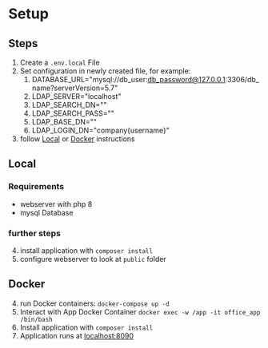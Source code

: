 # Setup

## Steps
1. Create a `.env.local` File
1. Set configuration in newly created file, for example:
   1. DATABASE_URL="mysql://db_user:db_password@127.0.0.1:3306/db_name?serverVersion=5.7"
   1. LDAP_SERVER="localhost"
   1. LDAP_SEARCH_DN=""
   1. LDAP_SEARCH_PASS=""
   1. LDAP_BASE_DN=""
   1. LDAP_LOGIN_DN="company\{username}"
1. follow [Local](#Local) or [Docker](#Docker) instructions

## Local
### Requirements
* webserver with php 8
* mysql Database

### further steps
4. install application with `composer install`
1. configure webserver to look at `public` folder

## Docker
4. run Docker containers: `docker-compose up -d`
1. Interact with App Docker Container `docker exec -w /app -it office_app /bin/bash`
1. Install application with `composer install`
1. Application runs at [localhost:8090](http://localhost:8090/) 
